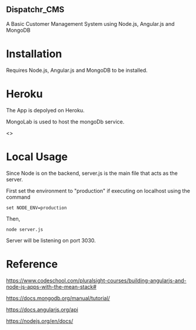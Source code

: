 
## Dispatchr_CMS

A Basic Customer Management System using Node.js, Angular.js and MongoDB

# Installation

Requires Node.js, Angular.js and MongoDB to be installed.

# Heroku

The App is depolyed on Heroku.

MongoLab is used to host the mongoDb service.

<>

# Local Usage

Since Node is on the backend, server.js is the main file that acts as the server.

First set the environment to "production" if executing on localhost using the command

<code>set NODE_ENV=production</code>

Then,

<code>node server.js</code>

Server will be listening on port 3030.

# Reference

https://www.codeschool.com/pluralsight-courses/building-angularjs-and-node-js-apps-with-the-mean-stack#

https://docs.mongodb.org/manual/tutorial/

https://docs.angularjs.org/api

https://nodejs.org/en/docs/



